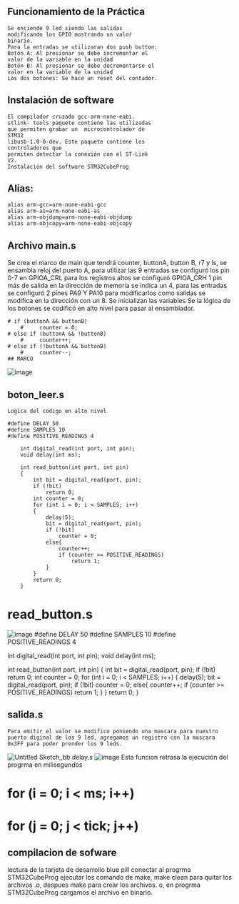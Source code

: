 ## Funcionamiento de la Práctica 
    Se enciende 9 led siendo las salidas            
    modificando los GPIO mostrando un valor 
    binario.
    Para la entradas se utilizaran dos push button:
    Botón A: Al presionar se debe incrementar el 
    valor de la variable en la unidad 
    Botón B: Al presionar se debe decrementarse el 
    valor en la variable de la unidad 
    Los dos botones: Se hace un reset del contador.

## Instalación de software 
 	El compilador cruzado gcc-arm-none-eabi.
    stlink- tools paquete contiene las utilizadas 
    que permiten grabar un  microcontrolador de 
    STM32
	libusb-1.0-0-dev. Este paquete contiene los 
    controladores que
    permiten detectar la conexión con el ST-Link 
    V2.
    Instalación del software STM32CubeProg

## Alias:
    alias arm-gcc=arm-none-eabi-gcc
    alias arm-as=arm-none-eabi-as
    alias arm-objdump=arm-none-eabi-objdump
    alias arm-objcopy=arm-none-eabi-objcopy

## Archivo main.s

Se crea el marco de main que tendrá counter,    buttonA, button B, r7 y ls, se ensambla reloj del puerto A, para utilizar las 9 entradas se configuró los pin 0-7 en GPIOA_CRL para los registros altos se configuró  GPIOA_CRH 1 pin más de salida en la dirección de memoria se indica un 4, para las entradas se configuró 2 pines PA9 Y PA10 para modificarlos como salidas se modifica en la dirección con un 8. 
Se inicializan las variables 
Se la lógica de los botones se codificó en alto nivel para pasar al ensamblador. 

    # if (buttonA && buttonB)
        #     counter = 0;
    # else if (buttonA && !buttonB)
        #     counter++;
    # else if (!buttonA && buttonB)
        #     counter--;
    ## MARCO 
![image](https://github.com/JessicaLaraC/P5/assets/110583656/c6e6e1b5-839d-4032-924b-d81cf22f360d)

## boton_leer.s
    Logica del codigo en alto nivel 
    
    #define DELAY 50
    #define SAMPLES 10
    #define POSITIVE_READINGS 4

        int digital_read(int port, int pin);
        void delay(int ms);

        int read_button(int port, int pin)
        {
            int bit = digital_read(port, pin);
            if (!bit)
                return 0;
            int counter = 0;
            for (int i = 0; i < SAMPLES; i++)
            {
                delay(5);
                bit = digital_read(port, pin);
                if (!bit)
                    counter = 0;
                else{
                    counter++;
                    if (counter >= POSITIVE_READINGS)
                        return 1;
                }
            }
            return 0;
        }


# read_button.s
![image](https://github.com/JessicaLaraC/P5/assets/110583656/f6d1c018-12f4-4e37-ac61-9d3abf623941)
#define DELAY 50
#define SAMPLES 10
#define POSITIVE_READINGS 4


int digital_read(int port, int pin);
void delay(int ms);

int read_button(int port, int pin)
{
    int bit = digital_read(port, pin);
    if (!bit)
        return 0;
    int counter = 0;
    for (int i = 0; i < SAMPLES; i++)
    {
        delay(5);
        bit = digital_read(port, pin);
        if (!bit)
            counter = 0;
        else{
            counter++;
            if (counter >= POSITIVE_READINGS)
                return 1;
        }
    }
    return 0;
}
## salida.s
    Para emitir el valor se modifico poniendo una mascara para nuestro puerto diginal de los 9 led, agregamos un registro con la mascara 0x3FF para poder prender los 9 leds.
![Untitled Sketch_bb](https://github.com/JessicaLaraC/P5/assets/110583656/4fd6af16-bb0f-42ea-bc66-820c92245f73)
delay.s
![image](https://github.com/JessicaLaraC/P5/assets/110583656/4e442b93-202d-4563-8999-bf4745359a7b)
Esta funcion retrasa la ejecución del progrma en milisegundos 
# for (i = 0; i < ms; i++)
	
# for (j = 0; j < tick; j++)

## compilacion de sofware
   lectura de la tarjeta de desarrollo blue pill
   conectar al progrma STM32CubeProg
   ejecutar los comando de make, make clean para quitar los archivos .o, despues make para crear los archivos. o, en progrma STM32CubeProg cargamos el archivo en binario.
